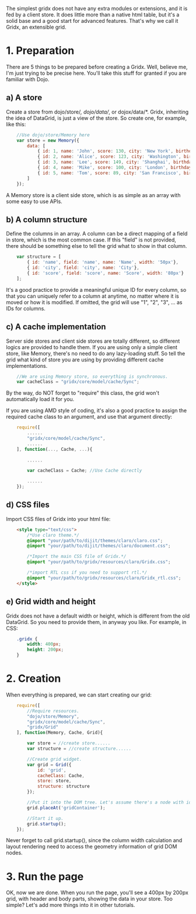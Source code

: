 The simplest gridx does not have any extra modules or extensions, and it is fed by a client store. It does little more than a native html table, but it's a solid base and a good start for advanced features. That's why we call it Gridx, an extensible grid.

# 1. Preparation

There are 5 things to be prepared before creating a Gridx. Well, believe me, I'm just trying to be precise here. You'll take this stuff for granted if you are familiar with Dojo.

## a) A store
Create a store from dojo/store/*, dojo/data/*, or dojox/data/*.
Gridx, inheriting the idea of DataGrid, is just a view of the store. So create one, for example, like this:
```js
	//Use dojo/store/Memory here
	var store = new Memory({
		data: [
			{ id: 1, name: 'John', score: 130, city: 'New York', birthday: '1980/2/5'},
			{ id: 2, name: 'Alice', score: 123, city: 'Washington', birthday: '1984/3/7'},
			{ id: 3, name: 'Lee', score: 149, city: 'Shanghai', birthday: '1986/10/8'},
			{ id: 4, name: 'Mike', score: 100, city: 'London', birthday: '1988/8/12'},
			{ id: 5, name: 'Tom', score: 89, city: 'San Francisco', birthday: '1990/1/21'}
		]
	});
```
A Memory store is a client side store, which is as simple as an array with some easy to use APIs.

## b) A column structure
Define the columns in an array. A column can be a direct mapping of a field in store, which is the most common case. If this "field" is not provided, there should be something else to tell the grid what to show in that column.
```js
	var structure = [
		{ id: 'name', field: 'name', name: 'Name', width: '50px'},
		{ id: 'city', field: 'city', name: 'City'},
		{ id: 'score', field: 'score', name: 'Score', width: '80px'}
	];
```
It's a good practice to provide a meaningful unique ID for every column, so that you can uniquely refer to a column at anytime, no matter where it is moved or how it is modified. If omitted, the grid will use "1", "2", "3", ... as IDs for columns.

## c) A cache implementation
Server side stores and client side stores are totally different, so different logics are provided to handle them. If you are using only a simple client store, like Memory, there's no need to do any lazy-loading stuff. So tell the grid what kind of store you are using by providing different cache implementations.
```js
	//We are using Memory store, so everything is synchronous.
	var cacheClass = "gridx/core/model/cache/Sync";
```

By the way, do NOT forget to "require" this class, the grid won't automatically load it for you.

If you are using AMD style of coding, it's also a good practice to assign the required cache class to an argument, and use that argument directly:
```js
	require([
		......
		"gridx/core/model/cache/Sync",
		......
	], function(..., Cache, ...){
		
		......

		var cacheClass = Cache; //Use Cache directly

		......
	});
```
## d) CSS files

Import CSS files of Gridx into your html file:
```html
	<style type="text/css">
		/*Use claro theme.*/
		@import "your/path/to/dijit/themes/claro/claro.css";
		@import "your/path/to/dijit/themes/claro/document.css";

		/*Import the main CSS file of Gridx.*/
		@import "your/path/to/gridx/resources/claro/Gridx.css";

		/*import RTL css if you need to support rtl.*/
		@import "your/path/to/gridx/resources/claro/Gridx_rtl.css";
	</style>
```
## e) Grid width and height
Gridx does not have a default width or height, which is different from the old DataGrid. So you need to provide them, in anyway you like. For example, in CSS:
```css
	.gridx {
		width: 400px;
		height: 200px;
	}
```

# 2. Creation
When everything is prepared, we can start creating our grid:
```js
	require([
		//Require resources.
		"dojo/store/Memory",
		"gridx/core/model/cache/Sync",
		"gridx/Grid"
	], function(Memory, Cache, Grid){

		var store = //create store......
		var structure = //create structure......

		//Create grid widget.
		var grid = Grid({
			id: 'grid',
			cacheClass: Cache,
			store: store,
			structure: structure
		});

		//Put it into the DOM tree. Let's assume there's a node with id "gridContainer".
		grid.placeAt('gridContainer');

		//Start it up.
		grid.startup();
	});
```
Never forget to call grid.startup(), since the column width calculation and layout rendering need to access the geometry information of grid DOM nodes.

# 3. Run the page
OK, now we are done.
When you run the page, you'll see a 400px by 200px grid, with header and body parts, showing the data in your store.
Too simple? Let's add more things into it in other tutorials.